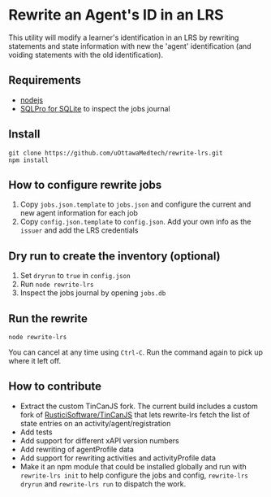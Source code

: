 # Rewrite an Agent's ID in an LRS

This utility will modify a learner's identification in an LRS by rewriting statements and state information with new the 'agent' identification (and voiding statements with the old identification).

## Requirements

* [nodejs](https://nodejs.org)
* [SQLPro for SQLite](https://www.sqlitepro.com) to inspect the jobs journal

## Install

    git clone https://github.com/uOttawaMedtech/rewrite-lrs.git
    npm install

## How to configure rewrite jobs

1. Copy `jobs.json.template` to `jobs.json` and configure the current and new agent information for each job
2. Copy `config.json.template` to `config.json`. Add your own info as the `issuer` and add the LRS credentials

## Dry run to create the inventory (optional)

1. Set `dryrun` to `true` in `config.json`
2. Run `node rewrite-lrs`
3. Inspect the jobs journal by opening `jobs.db`

## Run the rewrite

    node rewrite-lrs

You can cancel at any time using `Ctrl-C`. Run the command again to pick up where it left off.

## How to contribute

* Extract the custom TinCanJS fork. The current build includes a custom fork of [RusticiSoftware/TinCanJS](https://github.com/RusticiSoftware/TinCanJS) that lets rewrite-lrs fetch the list of state entries on an activity/agent/registration
* Add tests
* Add support for different xAPI version numbers
* Add rewriting of agentProfile data
* Add support for rewriting activities and activityProfile data
* Make it an npm module that could be installed globally and run with `rewrite-lrs init` to help configure the jobs and config, `rewrite-lrs dryrun` and `rewrite-lrs run` to dispatch the work.
